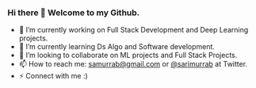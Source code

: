 ### Hi there 👋 Welcome to my Github.

<!--
**sarimurrab/sarimurrab** is a ✨ _special_ ✨ repository because its `README.md` (this file) appears on your GitHub profile.
-->


- 🔭 I’m currently working on Full Stack Development and Deep Learning projects.
- 🌱 I’m currently learning Ds Algo and Software development.
- 👯 I’m looking to collaborate on ML projects and Full Stack Projects.
- 📫 How to reach me: samurrab@gmail.com or [@sarimurrab](https://twitter.com/sarimurrab) at Twitter.
- ⚡  Connect with me :)

